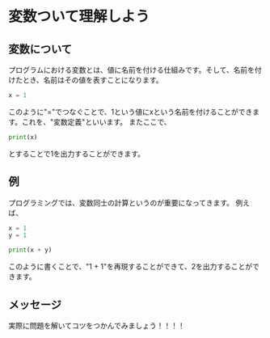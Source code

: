 # 変数ついて理解しよう
## 変数について
プログラムにおける変数とは、値に名前を付ける仕組みです。そして、名前を付けたとき、名前はその値を表すことになります。
```python
x = 1
```
このように"="でつなぐことで、1という値にxという名前を付けることができます。これを、"変数定義"といいます。
またここで、
```python
print(x)
```
とすることで1を出力することができます。
## 例
プログラミングでは、変数同士の計算というのが重要になってきます。
例えば、
```python
x = 1
y = 1

print(x + y)
```
このように書くことで、"1 + 1"を再現することができて、2を出力することができます。
## メッセージ
実際に問題を解いてコツをつかんでみましょう！！！！